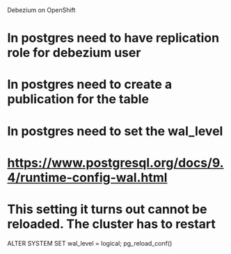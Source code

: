 Debezium on OpenShift


# In postgres need to have replication role for debezium user
# In postgres need to create a publication for the table
# In postgres need to set the wal_level

# https://www.postgresql.org/docs/9.4/runtime-config-wal.html
# This setting it turns out cannot be reloaded. The cluster has to restart
ALTER SYSTEM SET wal_level = logical;
pg_reload_conf()

